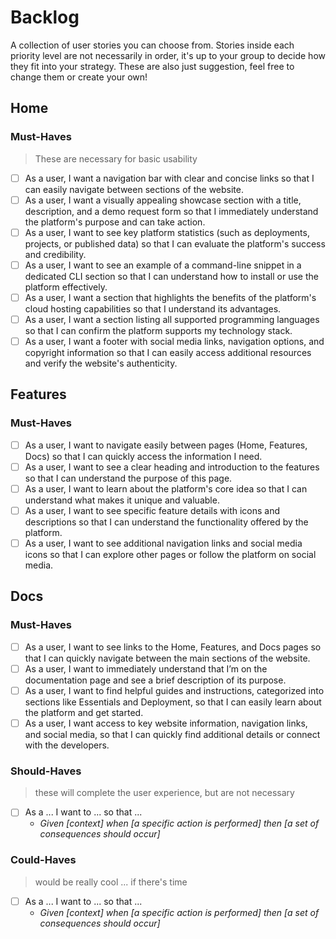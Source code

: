 # Backlog

A collection of user stories you can choose from. Stories inside each priority
level are not necessarily in order, it's up to your group to decide how they fit
into your strategy. These are also just suggestion, feel free to change them or
create your own!

## Home

### Must-Haves

> These are necessary for basic usability

- [ ] As a user, I want a navigation bar with clear and concise links so that I
      can easily navigate between sections of the website.
- [ ] As a user, I want a visually appealing showcase section with a title,
      description, and a demo request form so that I immediately understand the
      platform's purpose and can take action.
- [ ] As a user, I want to see key platform statistics (such as deployments,
      projects, or published data) so that I can evaluate the platform's success
      and credibility.
- [ ] As a user, I want to see an example of a command-line snippet in a
      dedicated CLI section so that I can understand how to install or use the
      platform effectively.
- [ ] As a user, I want a section that highlights the benefits of the platform's
      cloud hosting capabilities so that I understand its advantages.
- [ ] As a user, I want a section listing all supported programming languages so
      that I can confirm the platform supports my technology stack.
- [ ] As a user, I want a footer with social media links, navigation options,
      and copyright information so that I can easily access additional resources
      and verify the website's authenticity.

## Features

### Must-Haves

- [ ] As a user, I want to navigate easily between pages (Home, Features, Docs)
  so that I can quickly access the information I need.
- [ ] As a user, I want to see a clear heading and introduction to the features
  so that I can understand the purpose of this page.
- [ ] As a user, I want to learn about the platform's core idea so that I can
  understand what makes it unique and valuable.
- [ ] As a user, I want to see specific feature details with icons and descriptions
  so that I can understand the functionality offered by the platform.
- [ ] As a user, I want to see additional navigation links and social media icons
  so that I can explore other pages or follow the platform on social media.

## Docs

### Must-Haves

- [ ] As a user, I want to see links to the Home, Features, and Docs pages so
  that I can quickly navigate between the main sections of the website.
- [ ] As a user, I want to immediately understand that I’m on the documentation
  page and see a brief description of its purpose.
- [ ] As a user, I want to find helpful guides and instructions, categorized into
  sections like Essentials and Deployment, so that I can easily learn about
  the platform and get started.
- [ ] As a user, I want access to key website information, navigation links,
  and social media, so that I can quickly find additional details or connect
  with the developers.

### Should-Haves

> these will complete the user experience, but are not necessary

- [ ] As a ... I want to ... so that ...
  - _Given [context] when [a specific action is performed] then [a set of
    consequences should occur]_

### Could-Haves

> would be really cool ... if there's time

- [ ] As a ... I want to ... so that ...
  - _Given [context] when [a specific action is performed] then [a set of
    consequences should occur]_
